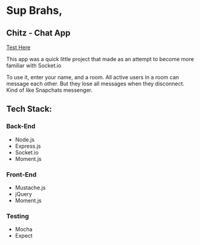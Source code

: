 # Sup Brahs, 
## Chitz - Chat App

[Test Here](https://chitz.herokuapp.com)

This app was a quick little project that made as an attempt to become more familiar with Socket.io

To use it, enter your name, and a room.  All active users in a room can message each other.  But they lose all messages when they disconnect.  Kind of like Snapchats messenger.

## Tech Stack:
### Back-End
* Node.js
* Express.js
* Socket.io
* Moment.js

### Front-End
* Mustache.js
* jQuery
* Moment.js

### Testing
* Mocha
* Expect
